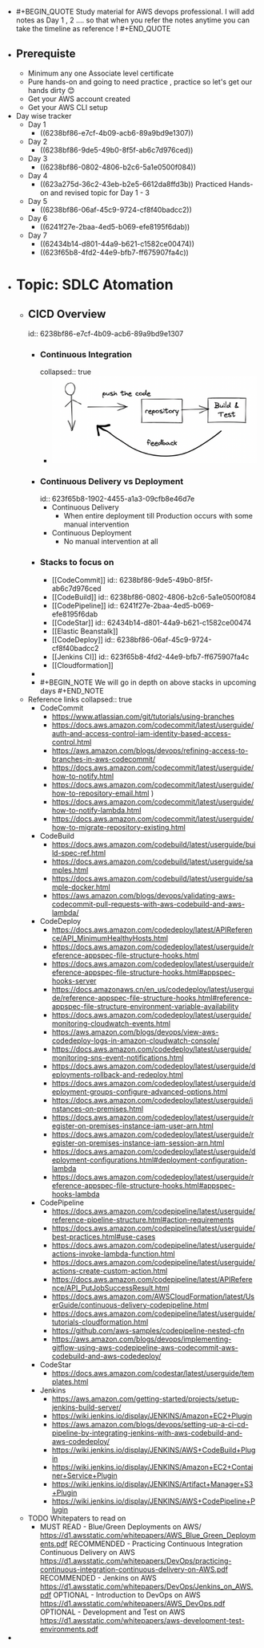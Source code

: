 - #+BEGIN_QUOTE
  Study material for AWS devops professional. 
  I will add notes as  Day 1 , 2  .... so that when you refer the notes anytime you can take the timeline as reference !
  #+END_QUOTE
- ## Prerequiste
	- Minimum any one Associate level certificate
	- Pure hands-on and going to need practice , practice so let's get our hands dirty 😊
	- Get your AWS account created
	- Get your AWS CLI setup
- Day wise tracker
	- Day 1
		- ((6238bf86-e7cf-4b09-acb6-89a9bd9e1307))
	- Day 2
		- ((6238bf86-9de5-49b0-8f5f-ab6c7d976ced))
	- Day 3
		- ((6238bf86-0802-4806-b2c6-5a1e0500f084))
	- Day 4
		- ((623a275d-36c2-43eb-b2e5-6612da8ffd3b)) Practiced Hands-on and revised topic for Day 1 - 3
	- Day 5
		- ((6238bf86-06af-45c9-9724-cf8f40badcc2))
	- Day 6
		- ((6241f27e-2baa-4ed5-b069-efe8195f6dab))
	- Day 7
		- ((62434b14-d801-44a9-b621-c1582ce00474))
		- ((623f65b8-4fd2-44e9-bfb7-ff675907fa4c))
- # Topic: SDLC Atomation
	- ## CICD Overview
	  id:: 6238bf86-e7cf-4b09-acb6-89a9bd9e1307
		- ### Continuous Integration
		  collapsed:: true
			- ![image.png](../assets/image_1647885932857_0.png)
		- ### Continuous Delivery vs Deployment
		  id:: 623f65b8-1902-4455-a1a3-09cfb8e46d7e
			- Continuous Delivery
				- When entire deployment till Production occurs with some manual intervention
			- Continuous Deployment
				- No manual intervention at all
		- ### Stacks to focus on
			- [[CodeCommit]]
			  id:: 6238bf86-9de5-49b0-8f5f-ab6c7d976ced
			- [[CodeBuild]]
			  id:: 6238bf86-0802-4806-b2c6-5a1e0500f084
			- [[CodePipeline]]
			  id:: 6241f27e-2baa-4ed5-b069-efe8195f6dab
			- [[CodeStar]]
			  id:: 62434b14-d801-44a9-b621-c1582ce00474
			- [[Elastic Beanstalk]]
			- [[CodeDeploy]]
			  id:: 6238bf86-06af-45c9-9724-cf8f40badcc2
			- [[Jenkins CI]]
			  id:: 623f65b8-4fd2-44e9-bfb7-ff675907fa4c
			- [[Cloudformation]]
		-
		- #+BEGIN_NOTE
		  We will go in depth on above stacks in upcoming days
		  #+END_NOTE
	- Reference links
	  collapsed:: true
		- CodeCommit
			- https://www.atlassian.com/git/tutorials/using-branches
			- https://docs.aws.amazon.com/codecommit/latest/userguide/auth-and-access-control-iam-identity-based-access-control.html
			- https://aws.amazon.com/blogs/devops/refining-access-to-branches-in-aws-codecommit/
			- https://docs.aws.amazon.com/codecommit/latest/userguide/how-to-notify.html
			- https://docs.aws.amazon.com/codecommit/latest/userguide/how-to-repository-email.html )
			- https://docs.aws.amazon.com/codecommit/latest/userguide/how-to-notify-lambda.html
			- https://docs.aws.amazon.com/codecommit/latest/userguide/how-to-migrate-repository-existing.html
		- CodeBuild
			- https://docs.aws.amazon.com/codebuild/latest/userguide/build-spec-ref.html
			- https://docs.aws.amazon.com/codebuild/latest/userguide/samples.html
			- https://docs.aws.amazon.com/codebuild/latest/userguide/sample-docker.html
			- https://aws.amazon.com/blogs/devops/validating-aws-codecommit-pull-requests-with-aws-codebuild-and-aws-lambda/
		- CodeDeploy
			- https://docs.aws.amazon.com/codedeploy/latest/APIReference/API_MinimumHealthyHosts.html
			- https://docs.aws.amazon.com/codedeploy/latest/userguide/reference-appspec-file-structure-hooks.html
			- https://docs.aws.amazon.com/codedeploy/latest/userguide/reference-appspec-file-structure-hooks.html#appspec-hooks-server
			- https://docs.amazonaws.cn/en_us/codedeploy/latest/userguide/reference-appspec-file-structure-hooks.html#reference-appspec-file-structure-environment-variable-availability
			- https://docs.aws.amazon.com/codedeploy/latest/userguide/monitoring-cloudwatch-events.html
			- https://aws.amazon.com/blogs/devops/view-aws-codedeploy-logs-in-amazon-cloudwatch-console/
			- https://docs.aws.amazon.com/codedeploy/latest/userguide/monitoring-sns-event-notifications.html
			- https://docs.aws.amazon.com/codedeploy/latest/userguide/deployments-rollback-and-redeploy.html
			- https://docs.aws.amazon.com/codedeploy/latest/userguide/deployment-groups-configure-advanced-options.html
			- https://docs.aws.amazon.com/codedeploy/latest/userguide/instances-on-premises.html
			- https://docs.aws.amazon.com/codedeploy/latest/userguide/register-on-premises-instance-iam-user-arn.html
			- https://docs.aws.amazon.com/codedeploy/latest/userguide/register-on-premises-instance-iam-session-arn.html
			- https://docs.aws.amazon.com/codedeploy/latest/userguide/deployment-configurations.html#deployment-configuration-lambda
			- https://docs.aws.amazon.com/codedeploy/latest/userguide/reference-appspec-file-structure-hooks.html#appspec-hooks-lambda
		- CodePipeline
			- https://docs.aws.amazon.com/codepipeline/latest/userguide/reference-pipeline-structure.html#action-requirements
			- https://docs.aws.amazon.com/codepipeline/latest/userguide/best-practices.html#use-cases
			- https://docs.aws.amazon.com/codepipeline/latest/userguide/actions-invoke-lambda-function.html
			- https://docs.aws.amazon.com/codepipeline/latest/userguide/actions-create-custom-action.html
			- https://docs.aws.amazon.com/codepipeline/latest/APIReference/API_PutJobSuccessResult.html
			- https://docs.aws.amazon.com/AWSCloudFormation/latest/UserGuide/continuous-delivery-codepipeline.html
			- https://docs.aws.amazon.com/codepipeline/latest/userguide/tutorials-cloudformation.html
			- https://github.com/aws-samples/codepipeline-nested-cfn
			- https://aws.amazon.com/blogs/devops/implementing-gitflow-using-aws-codepipeline-aws-codecommit-aws-codebuild-and-aws-codedeploy/
		- CodeStar
			- https://docs.aws.amazon.com/codestar/latest/userguide/templates.html
		- Jenkins
			- https://aws.amazon.com/getting-started/projects/setup-jenkins-build-server/
			- https://wiki.jenkins.io/display/JENKINS/Amazon+EC2+Plugin
			- https://aws.amazon.com/blogs/devops/setting-up-a-ci-cd-pipeline-by-integrating-jenkins-with-aws-codebuild-and-aws-codedeploy/
			- https://wiki.jenkins.io/display/JENKINS/AWS+CodeBuild+Plugin
			- https://wiki.jenkins.io/display/JENKINS/Amazon+EC2+Container+Service+Plugin
			- https://wiki.jenkins.io/display/JENKINS/Artifact+Manager+S3+Plugin
			- https://wiki.jenkins.io/display/JENKINS/AWS+CodePipeline+Plugin
	- TODO Whitepaters to read on
		- MUST READ - Blue/Green Deployments on AWS/   https://d1.awsstatic.com/whitepapers/AWS_Blue_Green_Deployments.pdf
		  RECOMMENDED - Practicing Continuous Integration Continuous Delivery on AWS
		      https://d1.awsstatic.com/whitepapers/DevOps/practicing-continuous-integration-continuous-delivery-on-AWS.pdf
		  RECOMMENDED - Jenkins on AWS
		      https://d1.awsstatic.com/whitepapers/DevOps/Jenkins_on_AWS.pdf
		  OPTIONAL - Introduction to DevOps on AWS
		      https://d1.awsstatic.com/whitepapers/AWS_DevOps.pdf
		  OPTIONAL - Development and Test on AWS
		      https://d1.awsstatic.com/whitepapers/aws-development-test-environments.pdf
-